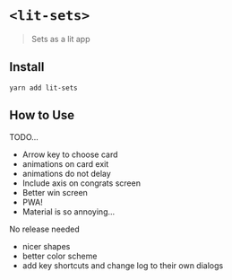 # `<lit-sets>`

> Sets as a lit app

## Install

`yarn add lit-sets`

## How to Use

TODO...

+ Arrow key to choose card
+ animations on card exit
+ animations do not delay
+ Include axis on congrats screen
+ Better win screen
+ PWA!
+ Material is so annoying...

No release needed

+ nicer shapes
+ better color scheme
+ add key shortcuts and change log to their own dialogs
